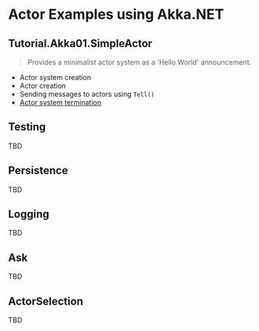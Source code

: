 # Actor Examples using Akka.NET

## Tutorial.Akka01.SimpleActor

> Provides a minimalist actor system as a 'Hello World' announcement.
  * Actor system creation
  * Actor creation
  * Sending messages to actors using ```Tell()```
  * [Actor system termination](1)

## Testing

  TBD

## Persistence

  TBD

## Logging

  TBD

## Ask

  TBD

## ActorSelection

  TBD

  [1]: https://github.com/akkadotnet/akka.net/issues/1532 "Termination"